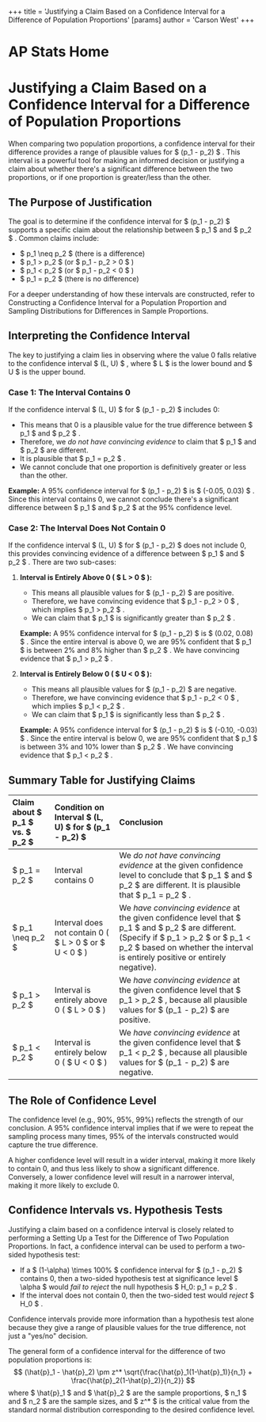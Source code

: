 +++
 title = 'Justifying a Claim Based on a Confidence Interval for a Difference of Population Proportions'
[params]
	author = 'Carson West'
+++
# AP Stats Home
# Justifying a Claim Based on a Confidence Interval for a Difference of Population Proportions

When comparing two population proportions, a confidence interval for their difference provides a range of plausible values for  $ (p_1 - p_2) $ . This interval is a powerful tool for making an informed decision or justifying a claim about whether there's a significant difference between the two proportions, or if one proportion is greater/less than the other.

## The Purpose of Justification

The goal is to determine if the confidence interval for  $ (p_1 - p_2) $  supports a specific claim about the relationship between  $ p_1 $  and  $ p_2 $ . Common claims include:
*    $ p_1 \neq p_2 $  (there is a difference)
*    $ p_1 > p_2 $  (or  $ p_1 - p_2 > 0 $ )
*    $ p_1 < p_2 $  (or  $ p_1 - p_2 < 0 $ )
*    $ p_1 = p_2 $  (there is no difference)

For a deeper understanding of how these intervals are constructed, refer to Constructing a Confidence Interval for a Population Proportion and Sampling Distributions for Differences in Sample Proportions.

## Interpreting the Confidence Interval

The key to justifying a claim lies in observing where the value 0 falls relative to the confidence interval  $ (L, U) $ , where  $ L $  is the lower bound and  $ U $  is the upper bound.

### Case 1: The Interval Contains 0

If the confidence interval  $ (L, U) $  for  $ (p_1 - p_2) $  includes 0:
*   This means that 0 is a plausible value for the true difference between  $ p_1 $  and  $ p_2 $ .
*   Therefore, we *do not have convincing evidence* to claim that  $ p_1 $  and  $ p_2 $  are different.
*   It is plausible that  $ p_1 = p_2 $ .
*   We cannot conclude that one proportion is definitively greater or less than the other.

**Example:** A 95% confidence interval for  $ (p_1 - p_2) $  is  $ (-0.05, 0.03) $ . Since this interval contains 0, we cannot conclude there's a significant difference between  $ p_1 $  and  $ p_2 $  at the 95% confidence level.

### Case 2: The Interval Does Not Contain 0

If the confidence interval  $ (L, U) $  for  $ (p_1 - p_2) $  does not include 0, this provides convincing evidence of a difference between  $ p_1 $  and  $ p_2 $ . There are two sub-cases:

1.  **Interval is Entirely Above 0 ( $ L > 0 $ ):**
    *   This means all plausible values for  $ (p_1 - p_2) $  are positive.
    *   Therefore, we have convincing evidence that  $ p_1 - p_2 > 0 $ , which implies  $ p_1 > p_2 $ .
    *   We can claim that  $ p_1 $  is significantly greater than  $ p_2 $ .

    **Example:** A 95% confidence interval for  $ (p_1 - p_2) $  is  $ (0.02, 0.08) $ . Since the entire interval is above 0, we are 95% confident that  $ p_1 $  is between 2% and 8% higher than  $ p_2 $ . We have convincing evidence that  $ p_1 > p_2 $ .

2.  **Interval is Entirely Below 0 ( $ U < 0 $ ):**
    *   This means all plausible values for  $ (p_1 - p_2) $  are negative.
    *   Therefore, we have convincing evidence that  $ p_1 - p_2 < 0 $ , which implies  $ p_1 < p_2 $ .
    *   We can claim that  $ p_1 $  is significantly less than  $ p_2 $ .

    **Example:** A 95% confidence interval for  $ (p_1 - p_2) $  is  $ (-0.10, -0.03) $ . Since the entire interval is below 0, we are 95% confident that  $ p_1 $  is between 3% and 10% lower than  $ p_2 $ . We have convincing evidence that  $ p_1 < p_2 $ .

## Summary Table for Justifying Claims

| Claim about  $ p_1 $  vs.  $ p_2 $  | Condition on Interval  $ (L, U) $  for  $ (p_1 - p_2) $  | Conclusion                                                                                                                                                                                                                                                                                                            |
| :-------------------------- | :------------------------------------------------ | :-------------------------------------------------------------------------------------------------------------------------------------------------------------------------------------------------------------------------------------------------------------------------------------------------------------------- |
|  $ p_1 = p_2 $                  | Interval contains 0                                | We *do not have convincing evidence* at the given confidence level to conclude that  $ p_1 $  and  $ p_2 $  are different. It is plausible that  $ p_1 = p_2 $ .                                                                                                                                                            |
|  $ p_1 \neq p_2 $               | Interval does not contain 0 ( $ L > 0 $  or  $ U < 0 $ ) | We *have convincing evidence* at the given confidence level that  $ p_1 $  and  $ p_2 $  are different. (Specify if  $ p_1 > p_2 $  or  $ p_1 < p_2 $  based on whether the interval is entirely positive or entirely negative).                                                                                                        |
|  $ p_1 > p_2 $                  | Interval is entirely above 0 ( $ L > 0 $ )           | We *have convincing evidence* at the given confidence level that  $ p_1 > p_2 $ , because all plausible values for  $ (p_1 - p_2) $  are positive.                                                                                                                                                                       |
|  $ p_1 < p_2 $                  | Interval is entirely below 0 ( $ U < 0 $ )           | We *have convincing evidence* at the given confidence level that  $ p_1 < p_2 $ , because all plausible values for  $ (p_1 - p_2) $  are negative.                                                                                                                                                                       |

## The Role of Confidence Level

The confidence level (e.g., 90%, 95%, 99%) reflects the strength of our conclusion. A 95% confidence interval implies that if we were to repeat the sampling process many times, 95% of the intervals constructed would capture the true difference.

A higher confidence level will result in a wider interval, making it more likely to contain 0, and thus less likely to show a significant difference. Conversely, a lower confidence level will result in a narrower interval, making it more likely to exclude 0.

## Confidence Intervals vs. Hypothesis Tests

Justifying a claim based on a confidence interval is closely related to performing a Setting Up a Test for the Difference of Two Population Proportions. In fact, a confidence interval can be used to perform a two-sided hypothesis test:
*   If a  $ (1-\alpha) \times 100\% $  confidence interval for  $ (p_1 - p_2) $  contains 0, then a two-sided hypothesis test at significance level  $ \alpha $  would *fail to reject* the null hypothesis  $ H_0: p_1 = p_2 $ .
*   If the interval does not contain 0, then the two-sided test would *reject*  $ H_0 $ .

Confidence intervals provide more information than a hypothesis test alone because they give a range of plausible values for the true difference, not just a "yes/no" decision.

The general form of a confidence interval for the difference of two population proportions is:
 $$ (\hat{p}_1 - \hat{p}_2) \pm z^* \sqrt{\frac{\hat{p}_1(1-\hat{p}_1)}{n_1} + \frac{\hat{p}_2(1-\hat{p}_2)}{n_2}} $$  where  $ \hat{p}_1 $  and  $ \hat{p}_2 $  are the sample proportions,  $ n_1 $  and  $ n_2 $  are the sample sizes, and  $ z^* $  is the critical value from the standard normal distribution corresponding to the desired confidence level.